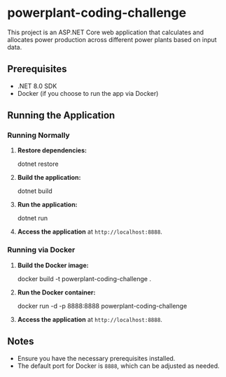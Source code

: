 # powerplant-coding-challenge

This project is an ASP.NET Core web application that calculates and allocates power production across different power plants based on input data.

## Prerequisites

- .NET 8.0 SDK
- Docker (if you choose to run the app via Docker)

## Running the Application

### Running Normally

1. **Restore dependencies:**

   dotnet restore

2. **Build the application:**

   dotnet build

3. **Run the application:**

   dotnet run

4. **Access the application** at `http://localhost:8888`.

### Running via Docker

1. **Build the Docker image:**

   docker build -t powerplant-coding-challenge .

2. **Run the Docker container:**

   docker run -d -p 8888:8888 powerplant-coding-challenge

3. **Access the application** at `http://localhost:8888`.

## Notes

- Ensure you have the necessary prerequisites installed.
- The default port for Docker is `8888`, which can be adjusted as needed.
